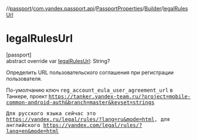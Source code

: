 //[passport](../../../../index.md)/[com.yandex.passport.api](../../index.md)/[PassportProperties](../index.md)/[Builder](index.md)/[legalRulesUrl](legal-rules-url.md)

# legalRulesUrl

[passport]\
abstract override var [legalRulesUrl](legal-rules-url.md): String?

Определить URL пользовательского соглашения при регистрации пользователя.

По-умолчанию ключ <tt>reg_account_eula_user_agreement_url</tt> в Танкере, проект <tt>https://tanker.yandex-team.ru/?project=mobile-common-android-auth&branch=master&keyset=strings

Для русского языка сейчас это <tt>https://yandex.ru/legal/rules/?lang=ru&mode=html, для английского <tt>https://yandex.com/legal/rules/?lang=en&mode=html
